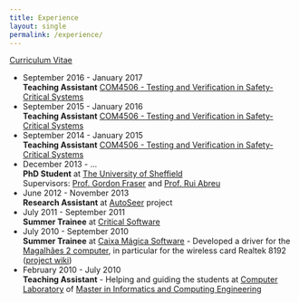 ```yaml
---
title: Experience
layout: single
permalink: /experience/
---
```


<a href="{{ '/assets/pdfs/cv.pdf' }}"><i class="fa fa-file-pdf-o"></i> Curriculum Vitae</a>

* September 2016 - January 2017 <br/>
**Teaching Assistant** [COM4506 - Testing and Verification in
Safety-Critical Systems](http://www.dcs.shef.ac.uk/intranet/teaching/public/modules/level4/com4506.html)
* September 2015 - January 2016 <br/>
**Teaching Assistant** [COM4506 - Testing and Verification in
Safety-Critical Systems](http://www.dcs.shef.ac.uk/intranet/teaching/public/modules/level4/com4506.html)
* September 2014 - January 2015 <br/>
**Teaching Assistant** [COM4506 - Testing and Verification in
Safety-Critical Systems](http://www.dcs.shef.ac.uk/intranet/teaching/public/modules/level4/com4506.html)
* December 2013 - ... <br/>
**PhD Student** at [The University of Sheffield](http://www.sheffield.ac.uk/) <br/>
Supervisors: [Prof. Gordon Fraser](http://staffwww.dcs.shef.ac.uk/people/G.Fraser/)
and [Prof. Rui Abreu](http://paginas.fe.up.pt/~rma)
* June 2012 - November 2013 <br/>
**Research Assistant** at [AutoSeer](http://autoseer.fe.up.pt/) project
* July 2011 - September 2011 <br/>
**Summer Trainee** at [Critical Software](http://www.criticalsoftware.com/)
* July 2010 - September 2010 <br/>
**Summer Trainee** at [Caixa Mágica Software](http://www.caixamagica.pt/) -
Developed a driver for the [Magalhães 2 computer](http://pt.wikipedia.org/wiki/Port%C3%A1til_Magalh%C3%A3es),
in particular for the wireless card Realtek 8192 ([project wiki](http://contribsoft.caixamagica.pt/wiki/realtekHostAp))
* February 2010 - July 2010 <br/>
**Teaching Assistant** - Helping and guiding the students at
[Computer Laboratory](http://sigarra.up.pt/feup/en/UCURR_GERAL.FICHA_UC_VIEW?pv_ocorrencia_id=333115)
of [Master in Informatics and Computing Engineering](http://sigarra.up.pt/feup/en/CUR_GERAL.CUR_VIEW?pv_ano_lectivo=2013&pv_origem=CUR&pv_tipo_cur_sigla=MI&pv_curso_id=742)

